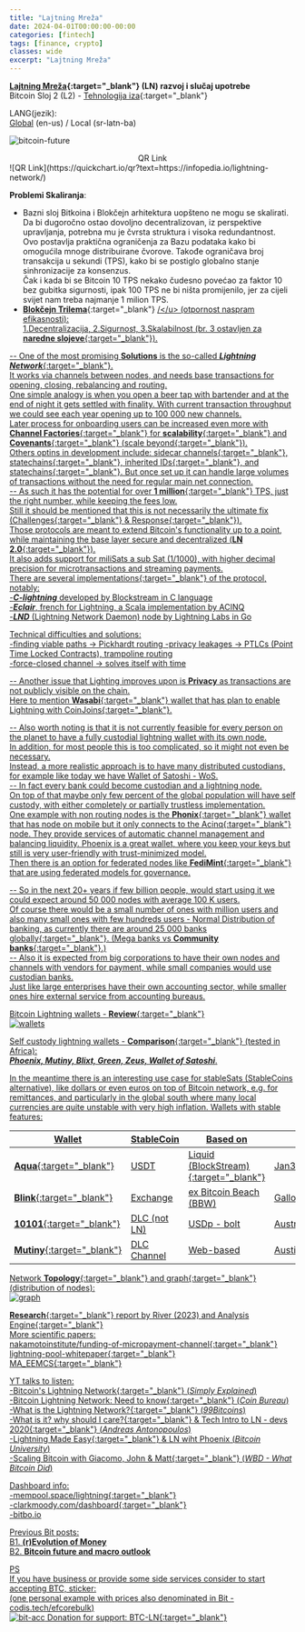 ```yaml
---
title: "Lajtning Mreža"
date: 2024-04-01T00:00:00-00:00
categories: [fintech]
tags: [finance, crypto]
classes: wide
excerpt: "Lajtning Mreža"
---
```


**[Lajtning Mreža](https://en.wikipedia.org/wiki/Lightning_Network){:target="_blank"} (LN) razvoj i slučaj upotrebe**<br>
Bitcoin Sloj 2 (L2) - [Tehnologija iza](https://medium.com/coinmonks/the-lightning-network-technology-behind-bitcoins-scaling-solution-915c07455ca8){:target="_blank"}

LANG(jezik):<br>
[Global](https://infopedia.io/lightning-network/) (en-us) / Local (sr-latn-ba)<br>

![bitcoin-future](https://raw.githubusercontent.com/borisdj/borisdj.github.io/main/assets/images/lightning-network/lightning-model.jpg)

<center>QR Link</center>
![QR Link](https://quickchart.io/qr?text=https://infopedia.io/lightning-network/)

**Problemi Skaliranja**:  
* Bazni sloj Bitkoina i Blokčejn arhitektura uopšteno ne mogu se skalirati.
Da bi dugoročno ostao dovoljno decentralizovan, iz perspektive upravljanja, potrebna mu je čvrsta struktura i visoka redundantnost.  
Ovo postavlja praktična ograničenja za Bazu podataka kako bi omogućila mnoge distribuirane čvorove. Takođe ograničava broj transakcija u sekundi (TPS), kako bi se postiglo globalno stanje sinhronizacije za konsenzus.  
Čak i kada bi se Bitcoin 10 TPS nekako čudesno povećao za faktor 10 bez gubitka sigurnosti, ipak 100 TPS ne bi ništa promijenilo, jer za cijeli svijet nam treba najmanje 1 milion TPS.
* [**Blokčejn Trilema**](https://medium.com/@chainway_xyz/the-true-trilemma-for-bitcoin-layers-06855d535b95){:target="_blank"} <u>/\</u> (otpornost naspram efikasnosti):  
1.Decentralizacija, 2.Sigurnost, 3.Skalabilnost (br. 3 ostavljen za [**naredne slojeve**](https://www.minima.global/post/taking-blockchain-scalability-to-the-next-layer){:target="_blank"}).

-- One of the most promising **Solutions** is the so-called [***Lightning Network***](https://lightning.network/){:target="_blank"}.  
It works via channels between nodes, and needs base transactions for opening, closing, rebalancing and routing.  
One simple analogy is when you open a beer tap with bartender and at the end of night it gets settled with finality.
With current transaction throughput we could see each year opening up to 100 000 new channels.  
Later process for onboarding users can be increased even more with [**Channel Factories**](https://bitcoinops.org/en/topics/channel-factories/){:target="_blank"} for [**scalability**](https://bitcoin.stackexchange.com/questions/67158/what-are-channel-factories-and-how-do-they-work){:target="_blank"} and [**Covenants**](https://bitbox.swiss/blog/what-are-bitcoin-covenants/){:target="_blank"} ([scale beyond](https://www.rhinobitcoin.com/blog/bitcoin-covenants-can-we-scale-beyond-100m-users){:target="_blank"}).  
Others optins in development include: [sidecar channels](){:target="_blank"}, [statechains](https://lightning.engineering/posts/2021-05-26-sidecar-channels/){:target="_blank"}, [inherited IDs](https://github.com/JohnLaw2/btc-iids/blob/main/iids14.pdf){:target="_blank"}, and [statechains](https://medium.com/@RubenSomsen/statechains-non-custodial-off-chain-bitcoin-transfer-1ae4845a4a39){:target="_blank"}.
But once set up it can handle large volumes of transactions without the need for regular main net connection.  
-- As such it has the potential for over [**1 million**](https://cointelegraph.com/news/bitcoin-lightning-network-vs-visa-and-mastercard-how-do-they-stack-up){:target="_blank"} TPS, just the right number, while keeping the fees low.  
Still it should be mentioned that this is not necessarily the ultimate fix ([Challenges](https://www.blockchain-council.org/blockchain/what-is-the-lightning-network/){:target="_blank"} & [Response](https://murchandamus.medium.com/i-have-just-read-jonald-fyookballs-article-https-medium-com-jonaldfyookball-mathematical-fd112d13737a){:target="_blank"}).  
Those protocols are meant to extend Bitcoin's functionality up to a point, while maintaining the base layer secure and decentralized ([**LN 2.0**](https://blog.theabacus.io/lightning-network-2-0-b878b9bb356e){:target="_blank"}).  
It also adds support for miliSats a sub Sat (1/1000), with higher decimal precision for microtransactions and streaming payments.  
There are several [implementations](https://medium.com/@fulgur.ventures/an-overview-of-lightning-network-implementations-d670255a6cfa){:target="_blank"} of the protocol, notably:  
-***C-lightning*** developed by Blockstream in C language  
-***Eclair***, french for Lightning, a Scala implementation by ACINQ  
-***LND*** (Lightning Network Daemon) node by Lightning Labs in Go  

Technical difficulties and solutions:  
-finding viable paths -> Pickhardt routing
-privacy leakages -> PTLCs (Point Time Locked Contracts), trampoline routing  
-force-closed channel -> solves itself with time  

-- Another issue that Lighting improves upon is **Privacy** as transactions are not publicly visible on the chain.  
Here to mention [**Wasabi**](https://wasabiwallet.io/){:target="_blank"} wallet that has plan to enable [Lightning with CoinJoins](https://blog.wasabiwallet.io/what-lightning-network-enabled-wabisabi-coinjoins-might-look-like/){:target="_blank"}. 

-- Also worth noting is that it is not currently feasible for every person on the planet to have a fully custodial lightning wallet with its own node.  
In addition, for most people this is too complicated, so it might not even be necessary.  
Instead, a more realistic approach is to have many distributed custodians, for example like today we have Wallet of Satoshi - WoS.  
-- In fact every bank could become custodian and a lightning node.  
On top of that maybe only few percent of the global population will have self custody, with either completely or partially trustless implementation.  
One example with non routing nodes is the [**Phonix**](https://phoenix.acinq.co/){:target="_blank"} wallet that has node on mobile but it only connects to the  [Acinq](https://acinq.co/){:target="_blank"} node. They provide services of automatic channel management and balancing liquidity. Phoenix is a great wallet, where you keep your keys but still is very user-friendly with trust-minimized model.  
Then there is an option for federated nodes like [**FediMint**](https://fedimint.org/){:target="_blank"} that are using federated models for governance.  



-- So in the next 20+ years if few billion people, would start using it we could expect around 50 000 nodes with average 100 K users.  
Of course there would be a small number of ones with million users and also many small ones with few hundreds users - Normal Distribution of banking, as currently there are around 25 000 [banks globally](https://www.linkedin.com/pulse/how-many-banks-globally-david-gyori){:target="_blank"}. (Mega banks vs [**Community banks**](https://www.extractable.com/insights/by-the-numbers-mega-banks-vs-community-banks/){:target="_blank"}.)  
-- Also it is expected from big corporations to have their own nodes and channels with vendors for payment, while small companies would use custodian banks.  
Just like large enterprises have their own accounting sector, while smaller ones hire external service from accounting bureaus.  

Bitcoin Lightning wallets - [**Review**](https://www.coinbureau.com/analysis/best-bitcoin-lightning-wallets/){:target="_blank"}  
![wallets](https://raw.githubusercontent.com/borisdj/borisdj.github.io/main/assets/images/lightning-network/lightning-wallets.jpg)

Self custody lightning wallets - [**Comparison**](https://www.coindesk.com/consensus-magazine/2024/01/26/which-is-the-best-self-custody-lightning-wallet/){:target="_blank"} (tested in Africa):  
***Phoenix, Mutiny, Blixt, Green, Zeus, Wallet of Satoshi***.

In the meantime there is an interesting use case for stableSats (StableCoins alternative), like dollars or even euros on top of Bitcoin network, e.g. for remittances, and particularly in the global south where many local currencies are quite unstable with very high inflation. Wallets with stable features:

| Wallet | StableCoin | Based on | Org/location  |
| -----  | ---------- | -------- | ------------- |
| [**Aqua**](https://aquawallet.io/){:target="_blank"}  | USDT | [Liquid (BlockStream)](https://liquid.net/){:target="_blank"} | [Jan3](https://jan3.com/){:target="_blank"} |
| [**Blink**](https://www.blink.sv/){:target="_blank"}  | Exchange | ex Bitcoin Beach (BBW) | [Galloy](https://galoy.io/){:target="_blank"} |
| [**10101**](https://10101.finance/){:target="_blank"} | DLC (not LN) | USDp - bolt | Australia |
| [**Mutiny**](https://www.mutinywallet.com/){:target="_blank"} | DLC Channel | Web-based  | Austin TX |

Network [**Topology**](https://appliednetsci.springeropen.com/articles/10.1007/s41109-023-00602-2){:target="_blank"} and [graph](https://lnrouter.app/graph){:target="_blank"} (distribution of nodes):  
![graph](https://raw.githubusercontent.com/borisdj/borisdj.github.io/main/assets/images/lightning-network/lightning-graph.jpg)

[**Research**](https://river.com/learn/files/river-lightning-report-2023.pdf){:target="_blank"} report by River (2023) and Analysis [Engine](https://1ml.com/){:target="_blank"}  
More scientific papers:  
[nakamotoinstitute/funding-of-micropayment-channel](https://nakamotoinstitute.org/static/docs/scalable-funding-of-bitcoin-micropayment-channel-networks.pdf){:target="_blank"}  
[lightning-pool-whitepaper](https://lightning.engineering/lightning-pool-whitepaper.pdf){:target="_blank"}  
[MA_EEMCS](https://essay.utwente.nl/80780/1/Wijburg_MA_EEMCS.pdf){:target="_blank"}  

YT talks to listen:  
-[Bitcoin's Lightning Network](https://www.youtube.com/watch?v=rrr_zPmEiME){:target="_blank"} (*Simply Explained*)  
-[Bitcoin Lightning Network: Need to know](https://www.youtube.com/watch?v=J3cQNpOR_a0){:target="_blank"} (*Coin Bureau*)  
-[What is the Lightning Network?](https://www.youtube.com/watch?v=pBh4DcM-0pg){:target="_blank"} (*99Bitcoins*)  
-[What is it? why should I care?](https://www.youtube.com/watch?v=AYAreuNzx58&t=39s){:target="_blank"} & [Tech Intro to LN - devs 2020](https://www.youtube.com/watch?v=E1n3sKKPD_k){:target="_blank"} (*Andreas Antonopoulos*)  
-[Lightning Made Easy](https://www.youtube.com/watch?v=nusOl6wb1a4){:target="_blank"} & [LN wiht Phoenix](https://www.youtube.com/watch?v=9j_slmZ7Eyo) (*Bitcoin University*)  
-[Scaling Bitcoin with Giacomo, John & Matt](https://www.youtube.com/watch?v=Iz81W-_X5gw){:target="_blank"} (*WBD - What Bitcoin Did*)  

Dashboard info:  
-[mempool.space/lightning](https://mempool.space/lightning){:target="_blank"}  
-[clarkmoody.com/dashboard](https://bitcoin.clarkmoody.com/dashboard/){:target="_blank"}  
-[bitbo.io](https://bitbo.io/target="_blank")  

Previous Bit posts:  
B1. [**(r)Evolution of Money**](https://infopedia.io/revolution-of-money/)  
B2. [**Bitcoin future and macro outlook**](https://infopedia.io/bitcoin-future-macro-outlook/)  

PS  
If you have business or provide some side services consider to start accepting BTC, sticker:  
(one personal example with prices also denominated in Bit - [codis.tech/efcorebulk](https://codis.tech/efcorebulk))  
![bit-acc](https://raw.githubusercontent.com/borisdj/borisdj.github.io/main/assets/images/lightning-network/bit-acc.png)
Donation for support: [BTC-LN](https://borisdj.net/donation/donate-btc.html){:target="_blank"}  
